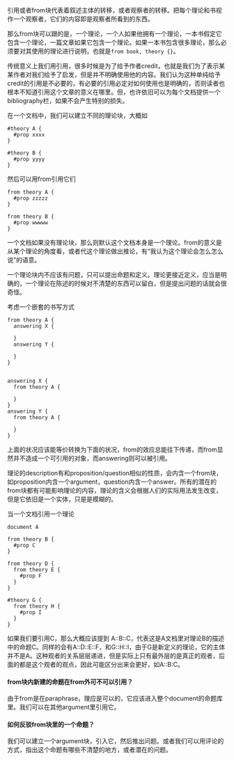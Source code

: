 引用或者from块代表着叙述主体的转移，或者观察者的转移。把每个理论和书视作一个观察者，它们的内容即是观察者所看到的东西。

那么from块可以跟的是，一个理论，一个人如果他拥有一个理论，一本书假定它包含一个理论，一篇文章如果它包含一个理论。如果一本书包含很多理论，那么必须要对其使用的理论进行说明，也就是`from book, theory {}`。

传统意义上我们用引用，很多时候是为了给予作者credit，也就是我们为了表示某某作者对我们给予了启发，但是并不明确使用他的内容。我们认为这种单纯给予credit的引用是不必要的，有必要的引用必定对如何使用也是明确的，否则读者也根本不知道引用这个文章的意义在哪里。但，也许依旧可以为每个文档提供一个bibliography栏，如果不会产生特别的损失。

在一个文档中，我们可以建立不同的理论块，大概如
```
#theory A {
  #prop xxxx
}

#theory B {
  #prop yyyy
}
```

然后可以用from引用它们

```
from theory A {
  #prop zzzzz
}

from theory B {
  #prop wwwww
}
```

一个文档如果没有理论块，那么则默认这个文档本身是一个理论。from的意义是从某个理论的角度看，或者代这个理论做出推论，有“我认为这个理论会怎么怎么说”的语意。

一个理论块内不应该有问题，只可以提出命题和定义。理论更接近定义，应当是明确的，一个理论在陈述的时候对不清楚的东西可以留白，但是提出问题的话就会很奇怪。

考虑一个嵌套的书写方式
```
from theory A {
  answering X {
  
  }
  answering Y {
  
  }
}


answering X {
  from theory A {
  
  }
}
answering Y {
  from theory A {
  
  }
}
```
上面的状况应该能等价转换为下面的状况，from的效应总能往下传递，而from显然并不造成一个可引用的对象，而answering则可以被引用。

理论的description有和proposition/question相似的性质，会内含一个from块，如proposition内含一个argument，question内含一个answer。所有的潜在的from块都有可能影响理论的内容，理论的含义会根据人们的实际用法发生改变，但是它依旧是一个实体，只是是模糊的。

当一个文档引用一个理论
```
document A

from theory B {
  #prop C
}

from theory D {
  from theory E {
    #prop F
  }
}

#theory G {
  from theory H {
    #prop I
  }
}
```

如果我们要引用C，那么大概应该提到 A::B::C，代表这是A文档里对理论B的描述中的命题C。同样的会有A::D::E::F，和G::H::I，由于G是新定义的理论，它的主体并不是A。这种观者的关系层层递进，但是实际上只有最外层的是真正的观者，后面的都是这个观者的观点，因此可能区分出来会更好，如A::B:C。

#### from块内新建的命题在from外可不可以引用？

由于from是在paraphrase，理应是可以的，它应该进入整个document的命题库里。我们可以在其他argument里引用它。

#### 如何反驳from块里的一个命题？

我们可以建立一个argument块，引入它，然后推出问题。或者我们可以用评论的方式，指出这个命题有哪些不清楚的地方，或者潜在的问题。
